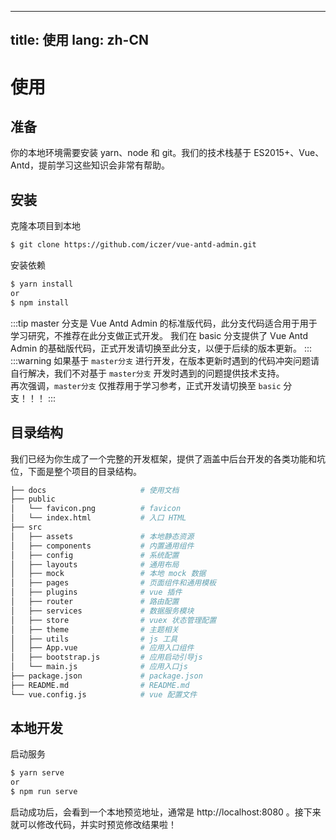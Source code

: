 ---

title: 使用
lang: zh-CN
-----------

# 使用

## 准备

你的本地环境需要安装 yarn、node 和 git。我们的技术栈基于 ES2015+、Vue、Antd，提前学习这些知识会非常有帮助。

## 安装

克隆本项目到本地

```bash
$ git clone https://github.com/iczer/vue-antd-admin.git
```

安装依赖

```bash
$ yarn install
or
$ npm install
```

:::tip
master 分支是 Vue Antd Admin 的标准版代码，此分支代码适合用于用于学习研究，不推荐在此分支做正式开发。
我们在 basic 分支提供了 Vue Antd Admin 的基础版代码，正式开发请切换至此分支，以便于后续的版本更新。
:::
:::warning
如果基于 `master分支` 进行开发，在版本更新时遇到的代码冲突问题请自行解决，我们不对基于 `master分支` 开发时遇到的问题提供技术支持。  
再次强调，`master分支` 仅推荐用于学习参考，正式开发请切换至 `basic` 分支！！！
:::

## 目录结构

我们已经为你生成了一个完整的开发框架，提供了涵盖中后台开发的各类功能和坑位，下面是整个项目的目录结构。

```bash
├── docs                     # 使用文档
├── public
│   └── favicon.png          # favicon
│   └── index.html           # 入口 HTML
├── src
│   ├── assets               # 本地静态资源
│   ├── components           # 内置通用组件
│   ├── config               # 系统配置
│   ├── layouts              # 通用布局
│   ├── mock                 # 本地 mock 数据
│   ├── pages                # 页面组件和通用模板
│   ├── plugins              # vue 插件
│   ├── router               # 路由配置
│   ├── services             # 数据服务模块
│   ├── store                # vuex 状态管理配置
│   ├── theme                # 主题相关
│   ├── utils                # js 工具
│   ├── App.vue              # 应用入口组件
│   ├── bootstrap.js         # 应用启动引导js
│   └── main.js              # 应用入口js
├── package.json             # package.json
├── README.md                # README.md
└── vue.config.js            # vue 配置文件
```

## 本地开发

启动服务

```bash
$ yarn serve
or
$ npm run serve
```

启动成功后，会看到一个本地预览地址，通常是 http://localhost:8080 。接下来就可以修改代码，并实时预览修改结果啦！
